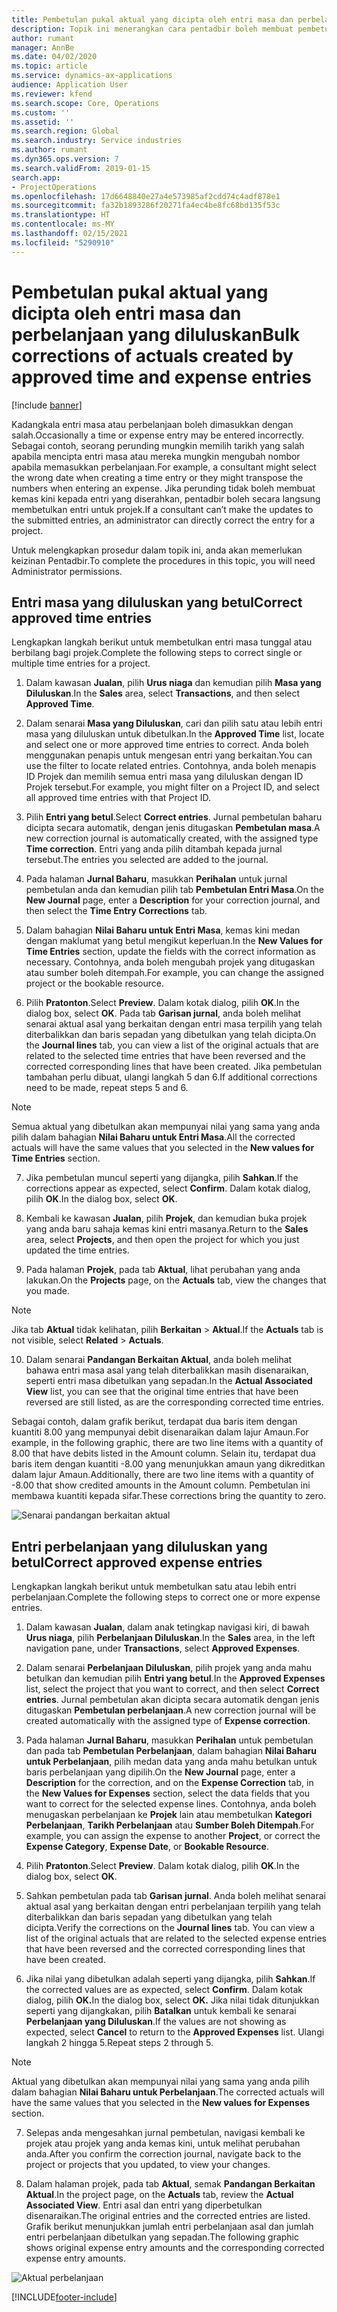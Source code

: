 ```yaml
---
title: Pembetulan pukal aktual yang dicipta oleh entri masa dan perbelanjaan yang diluluskan
description: Topik ini menerangkan cara pentadbir boleh membuat pembetulan tunggal atau pukal kepada entri masa atau perbelanjaan yang telah diluluskan jika pengebilan tidak lengkap.
author: rumant
manager: AnnBe
ms.date: 04/02/2020
ms.topic: article
ms.service: dynamics-ax-applications
audience: Application User
ms.reviewer: kfend
ms.search.scope: Core, Operations
ms.custom: ''
ms.assetid: ''
ms.search.region: Global
ms.search.industry: Service industries
ms.author: rumant
ms.dyn365.ops.version: 7
ms.search.validFrom: 2019-01-15
search.app:
- ProjectOperations
ms.openlocfilehash: 17d6648840e27a4e573985af2cdd74c4adf878e1
ms.sourcegitcommit: fa32b1893286f20271fa4ec4be8fc68bd135f53c
ms.translationtype: HT
ms.contentlocale: ms-MY
ms.lasthandoff: 02/15/2021
ms.locfileid: "5290910"
---
```

# <a name="bulk-corrections-of-actuals-created-by-approved-time-and-expense-entries"></a><span data-ttu-id="fe385-103">Pembetulan pukal aktual yang dicipta oleh entri masa dan perbelanjaan yang diluluskan</span><span class="sxs-lookup"><span data-stu-id="fe385-103">Bulk corrections of actuals created by approved time and expense entries</span></span>

[!include [banner](../includes/psa-now-project-operations.md)]

<span data-ttu-id="fe385-104">Kadangkala entri masa atau perbelanjaan boleh dimasukkan dengan salah.</span><span class="sxs-lookup"><span data-stu-id="fe385-104">Occasionally a time or expense entry may be entered incorrectly.</span></span> <span data-ttu-id="fe385-105">Sebagai contoh, seorang perunding mungkin memilih tarikh yang salah apabila mencipta entri masa atau mereka mungkin mengubah nombor apabila memasukkan perbelanjaan.</span><span class="sxs-lookup"><span data-stu-id="fe385-105">For example, a consultant might select the wrong date when creating a time entry or they might transpose the numbers when entering an expense.</span></span> <span data-ttu-id="fe385-106">Jika perunding tidak boleh membuat kemas kini kepada entri yang diserahkan, pentadbir boleh secara langsung membetulkan entri untuk projek.</span><span class="sxs-lookup"><span data-stu-id="fe385-106">If a consultant can’t make the updates to the submitted entries, an administrator can directly correct the entry for a project.</span></span>

<span data-ttu-id="fe385-107">Untuk melengkapkan prosedur dalam topik ini, anda akan memerlukan keizinan Pentadbir.</span><span class="sxs-lookup"><span data-stu-id="fe385-107">To complete the procedures in this topic, you will need Administrator permissions.</span></span>

## <a name="correct-approved-time-entries"></a><span data-ttu-id="fe385-108">Entri masa yang diluluskan yang betul</span><span class="sxs-lookup"><span data-stu-id="fe385-108">Correct approved time entries</span></span>     

<span data-ttu-id="fe385-109">Lengkapkan langkah berikut untuk membetulkan entri masa tunggal atau berbilang bagi projek.</span><span class="sxs-lookup"><span data-stu-id="fe385-109">Complete the following steps to correct single or multiple time entries for a project.</span></span>

1. <span data-ttu-id="fe385-110">Dalam kawasan **Jualan**, pilih **Urus niaga** dan kemudian pilih **Masa yang Diluluskan**.</span><span class="sxs-lookup"><span data-stu-id="fe385-110">In the **Sales** area, select **Transactions**, and then select **Approved Time**.</span></span> 

2. <span data-ttu-id="fe385-111">Dalam senarai **Masa yang Diluluskan**, cari dan pilih satu atau lebih entri masa yang diluluskan untuk dibetulkan.</span><span class="sxs-lookup"><span data-stu-id="fe385-111">In the **Approved Time** list, locate and select one or more approved time entries to correct.</span></span> <span data-ttu-id="fe385-112">Anda boleh menggunakan penapis untuk mengesan entri yang berkaitan.</span><span class="sxs-lookup"><span data-stu-id="fe385-112">You can use the filter to locate related entries.</span></span> <span data-ttu-id="fe385-113">Contohnya, anda boleh menapis ID Projek dan memilih semua entri masa yang diluluskan dengan ID Projek tersebut.</span><span class="sxs-lookup"><span data-stu-id="fe385-113">For example, you might filter on a Project ID, and select all approved time entries with that Project ID.</span></span>

3. <span data-ttu-id="fe385-114">Pilih **Entri yang betul**.</span><span class="sxs-lookup"><span data-stu-id="fe385-114">Select **Correct entries**.</span></span> <span data-ttu-id="fe385-115">Jurnal pembetulan baharu dicipta secara automatik, dengan jenis ditugaskan **Pembetulan masa**.</span><span class="sxs-lookup"><span data-stu-id="fe385-115">A new correction journal is automatically created, with the assigned type **Time correction**.</span></span> <span data-ttu-id="fe385-116">Entri yang anda pilih ditambah kepada jurnal tersebut.</span><span class="sxs-lookup"><span data-stu-id="fe385-116">The entries you selected are added to the journal.</span></span> 

4. <span data-ttu-id="fe385-117">Pada halaman **Jurnal Baharu**, masukkan **Perihalan** untuk jurnal pembetulan anda dan kemudian pilih tab **Pembetulan Entri Masa**.</span><span class="sxs-lookup"><span data-stu-id="fe385-117">On the **New Journal** page, enter a **Description** for your correction journal, and then select the **Time Entry Corrections** tab.</span></span>  
5. <span data-ttu-id="fe385-118">Dalam bahagian **Nilai Baharu untuk Entri Masa**, kemas kini medan dengan maklumat yang betul mengikut keperluan.</span><span class="sxs-lookup"><span data-stu-id="fe385-118">In the **New Values for Time Entries** section, update the fields with the correct information as necessary.</span></span> <span data-ttu-id="fe385-119">Contohnya, anda boleh mengubah projek yang ditugaskan atau sumber boleh ditempah.</span><span class="sxs-lookup"><span data-stu-id="fe385-119">For example, you can change the assigned project or the bookable resource.</span></span>

6. <span data-ttu-id="fe385-120">Pilih **Pratonton**.</span><span class="sxs-lookup"><span data-stu-id="fe385-120">Select **Preview**.</span></span> <span data-ttu-id="fe385-121">Dalam kotak dialog, pilih **OK**.</span><span class="sxs-lookup"><span data-stu-id="fe385-121">In the dialog box, select **OK**.</span></span> <span data-ttu-id="fe385-122">Pada tab **Garisan jurnal**, anda boleh melihat senarai aktual asal yang berkaitan dengan entri masa terpilih yang telah diterbalikkan dan baris sepadan yang dibetulkan yang telah dicipta.</span><span class="sxs-lookup"><span data-stu-id="fe385-122">On the **Journal lines** tab, you can view a list of the original actuals that are related to the selected time entries that have been reversed and the corrected corresponding lines that have been created.</span></span> <span data-ttu-id="fe385-123">Jika pembetulan tambahan perlu dibuat, ulangi langkah 5 dan 6.</span><span class="sxs-lookup"><span data-stu-id="fe385-123">If additional corrections need to be made, repeat steps 5 and 6.</span></span> 

> [!NOTE]
> <span data-ttu-id="fe385-124">Semua aktual yang dibetulkan akan mempunyai nilai yang sama yang anda pilih dalam bahagian **Nilai Baharu untuk Entri Masa**.</span><span class="sxs-lookup"><span data-stu-id="fe385-124">All the corrected actuals will have the same values that you selected in the **New values for Time Entries** section.</span></span>

7. <span data-ttu-id="fe385-125">Jika pembetulan muncul seperti yang dijangka, pilih **Sahkan**.</span><span class="sxs-lookup"><span data-stu-id="fe385-125">If the corrections appear as expected, select **Confirm**.</span></span> <span data-ttu-id="fe385-126">Dalam kotak dialog, pilih **OK**.</span><span class="sxs-lookup"><span data-stu-id="fe385-126">In the dialog box, select **OK**.</span></span>

8. <span data-ttu-id="fe385-127">Kembali ke kawasan **Jualan**, pilih **Projek**, dan kemudian buka projek yang anda baru sahaja kemas kini entri masanya.</span><span class="sxs-lookup"><span data-stu-id="fe385-127">Return to the **Sales** area, select **Projects**, and then open the project for which you just updated the time entries.</span></span> 

9. <span data-ttu-id="fe385-128">Pada halaman **Projek**, pada tab **Aktual**, lihat perubahan yang anda lakukan.</span><span class="sxs-lookup"><span data-stu-id="fe385-128">On the **Projects** page, on the **Actuals** tab, view the changes that you made.</span></span> 

> [!NOTE]
> <span data-ttu-id="fe385-129">Jika tab **Aktual** tidak kelihatan, pilih **Berkaitan** > **Aktual**.</span><span class="sxs-lookup"><span data-stu-id="fe385-129">If the **Actuals** tab is not visible, select **Related** > **Actuals**.</span></span>  

10. <span data-ttu-id="fe385-130">Dalam senarai **Pandangan Berkaitan Aktual**, anda boleh melihat bahawa entri masa asal yang telah diterbalikkan masih disenaraikan, seperti entri masa dibetulkan yang sepadan.</span><span class="sxs-lookup"><span data-stu-id="fe385-130">In the **Actual Associated View** list, you can see that the original time entries that have been reversed are still listed, as are the corresponding corrected time entries.</span></span> 

<span data-ttu-id="fe385-131">Sebagai contoh, dalam grafik berikut, terdapat dua baris item dengan kuantiti 8.00 yang mempunyai debit disenaraikan dalam lajur Amaun.</span><span class="sxs-lookup"><span data-stu-id="fe385-131">For example, in the following graphic, there are two line items with a quantity of 8.00 that have debits listed in the Amount column.</span></span> <span data-ttu-id="fe385-132">Selain itu, terdapat dua baris item dengan kuantiti -8.00 yang menunjukkan amaun yang dikreditkan dalam lajur Amaun.</span><span class="sxs-lookup"><span data-stu-id="fe385-132">Additionally, there are two line items with a quantity of -8.00 that show credited amounts in the Amount column.</span></span> <span data-ttu-id="fe385-133">Pembetulan ini membawa kuantiti kepada sifar.</span><span class="sxs-lookup"><span data-stu-id="fe385-133">These corrections bring the quantity to zero.</span></span>

![Senarai pandangan berkaitan aktual](https://github.com/MicrosoftDocs/dynamics-365-customer-engagement-pr/blob/bulk-corrections-actuals-created-by-approved-time-expense-entries.md/time-actuals.png)
 
## <a name="correct-approved-expense-entries"></a><span data-ttu-id="fe385-135">Entri perbelanjaan yang diluluskan yang betul</span><span class="sxs-lookup"><span data-stu-id="fe385-135">Correct approved expense entries</span></span>

<span data-ttu-id="fe385-136">Lengkapkan langkah berikut untuk membetulkan satu atau lebih entri perbelanjaan.</span><span class="sxs-lookup"><span data-stu-id="fe385-136">Complete the following steps to correct one or more expense entries.</span></span> 

1. <span data-ttu-id="fe385-137">Dalam kawasan **Jualan**, dalam anak tetingkap navigasi kiri, di bawah **Urus niaga**, pilih **Perbelanjaan Diluluskan**.</span><span class="sxs-lookup"><span data-stu-id="fe385-137">In the **Sales** area, in the left navigation pane, under **Transactions**, select **Approved Expenses**.</span></span>

2. <span data-ttu-id="fe385-138">Dalam senarai **Perbelanjaan Diluluskan**, pilih projek yang anda mahu betulkan dan kemudian pilih **Entri yang betul**.</span><span class="sxs-lookup"><span data-stu-id="fe385-138">In the **Approved Expenses** list, select the project that you want to correct, and then select **Correct entries**.</span></span> <span data-ttu-id="fe385-139">Jurnal pembetulan akan dicipta secara automatik dengan jenis ditugaskan **Pembetulan perbelanjaan**.</span><span class="sxs-lookup"><span data-stu-id="fe385-139">A new correction journal will be created automatically with the assigned type of **Expense correction**.</span></span> 

3. <span data-ttu-id="fe385-140">Pada halaman **Jurnal Baharu**, masukkan **Perihalan** untuk pembetulan dan pada tab **Pembetulan Perbelanjaan**, dalam bahagian **Nilai Baharu untuk Perbelanjaan**, pilih medan data yang anda mahu betulkan untuk baris perbelanjaan yang dipilih.</span><span class="sxs-lookup"><span data-stu-id="fe385-140">On the **New Journal** page, enter a **Description** for the correction, and on the **Expense Correction** tab, in the **New Values for Expenses** section, select the data fields that you want to correct for the selected expense lines.</span></span> <span data-ttu-id="fe385-141">Contohnya, anda boleh menugaskan perbelanjaan ke **Projek** lain atau membetulkan **Kategori Perbelanjaan**, **Tarikh Perbelanjaan** atau **Sumber Boleh Ditempah**.</span><span class="sxs-lookup"><span data-stu-id="fe385-141">For example, you can assign the expense to another **Project**, or correct the **Expense Category**, **Expense Date**, or **Bookable Resource**.</span></span>

4. <span data-ttu-id="fe385-142">Pilih **Pratonton**.</span><span class="sxs-lookup"><span data-stu-id="fe385-142">Select **Preview**.</span></span> <span data-ttu-id="fe385-143">Dalam kotak dialog, pilih **OK**.</span><span class="sxs-lookup"><span data-stu-id="fe385-143">In the dialog box, select **OK**.</span></span> 

5. <span data-ttu-id="fe385-144">Sahkan pembetulan pada tab **Garisan jurnal**. Anda boleh melihat senarai aktual asal yang berkaitan dengan entri perbelanjaan terpilih yang telah diterbalikkan dan baris sepadan yang dibetulkan yang telah dicipta.</span><span class="sxs-lookup"><span data-stu-id="fe385-144">Verify the corrections on the **Journal lines** tab. You can view a list of the original actuals that are related to the selected expense entries that have been reversed and the corrected corresponding lines that have been created.</span></span>

6. <span data-ttu-id="fe385-145">Jika nilai yang dibetulkan adalah seperti yang dijangka, pilih **Sahkan**.</span><span class="sxs-lookup"><span data-stu-id="fe385-145">If the corrected values are as expected, select **Confirm**.</span></span> <span data-ttu-id="fe385-146">Dalam kotak dialog, pilih **OK.**</span><span class="sxs-lookup"><span data-stu-id="fe385-146">In the dialog box, select **OK.**</span></span> <span data-ttu-id="fe385-147">Jika nilai tidak ditunjukkan seperti yang dijangkakan, pilih **Batalkan** untuk kembali ke senarai **Perbelanjaan yang Diluluskan**.</span><span class="sxs-lookup"><span data-stu-id="fe385-147">If the values are not showing as expected, select **Cancel** to return to the **Approved Expenses** list.</span></span> <span data-ttu-id="fe385-148">Ulangi langkah 2 hingga 5.</span><span class="sxs-lookup"><span data-stu-id="fe385-148">Repeat steps 2 through 5.</span></span> 

> [!NOTE]
> <span data-ttu-id="fe385-149">Aktual yang dibetulkan akan mempunyai nilai yang sama yang anda pilih dalam bahagian **Nilai Baharu untuk Perbelanjaan**.</span><span class="sxs-lookup"><span data-stu-id="fe385-149">The corrected actuals will have the same values that you selected in the **New values for Expenses** section.</span></span>

7. <span data-ttu-id="fe385-150">Selepas anda mengesahkan jurnal pembetulan, navigasi kembali ke projek atau projek yang anda kemas kini, untuk melihat perubahan anda.</span><span class="sxs-lookup"><span data-stu-id="fe385-150">After you confirm the correction journal, navigate back to the project or projects that you updated, to view your changes.</span></span>  

8. <span data-ttu-id="fe385-151">Dalam halaman projek, pada tab **Aktual**, semak **Pandangan Berkaitan Aktual**.</span><span class="sxs-lookup"><span data-stu-id="fe385-151">In the project page, on the **Actuals** tab, review the **Actual Associated View**.</span></span> <span data-ttu-id="fe385-152">Entri asal dan entri yang diperbetulkan disenaraikan.</span><span class="sxs-lookup"><span data-stu-id="fe385-152">The original entries and the corrected entries are listed.</span></span> <span data-ttu-id="fe385-153">Grafik berikut menunjukkan jumlah entri perbelanjaan asal dan jumlah entri perbelanjaan dibetulkan yang sepadan.</span><span class="sxs-lookup"><span data-stu-id="fe385-153">The following graphic shows original expense entry amounts and the corresponding corrected expense entry amounts.</span></span> 

![Aktual perbelanjaan](https://user-images.githubusercontent.com/60806505/77122219-4cd52900-69fa-11ea-8349-ccd2ffebf640.png)


[!INCLUDE[footer-include](../includes/footer-banner.md)]
